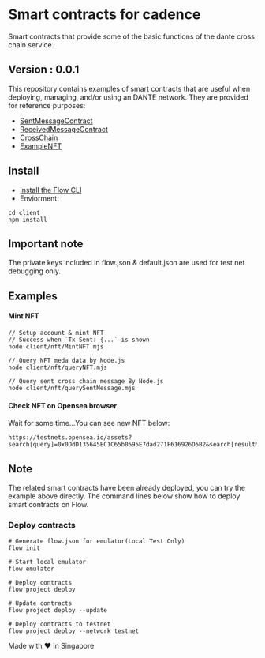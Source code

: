 # Smart contracts for cadence
Smart contracts that provide some of the basic functions of the dante cross chain service.

## Version : 0.0.1

This repository contains examples of smart contracts that are useful when deploying, managing, and/or using an DANTE network. They are provided for reference purposes:

   * [SentMessageContract](./contracts/SentMessageContract.cdc)
   * [ReceivedMessageContract](./contracts/ReceivedMessageContract.cdc)
   * [CrossChain](./contracts/CrossChain.cdc)
   * [ExampleNFT](./examples/ExampleNFT.cdc)


## Install
* [Install the Flow CLI](https://docs.onflow.org/flow-cli/install/)
* Enviorment:
```
cd client
npm install
```

## Important note
The private keys included in flow.json & default.json are used for test net debugging only. 

## Examples

#### Mint NFT
```
// Setup account & mint NFT 
// Success when `Tx Sent: {...` is shown
node client/nft/MintNFT.mjs

// Query NFT meda data by Node.js
node client/nft/queryNFT.mjs

// Query sent cross chain message By Node.js
node client/nft/querySentMessage.mjs
```

#### Check NFT on Opensea browser

Wait for some time...You can see new NFT below:

```
https://testnets.opensea.io/assets?search[query]=0x0DdD135645EC1C65b0595E7dad271F616926D5B2&search[resultModel]=ASSETS
```


## Note
The related smart contracts have been already deployed, you can try the example above directly. The command lines below show how to deploy smart contracts on Flow.

### Deploy contracts
```
# Generate flow.json for emulator(Local Test Only)
flow init

# Start local emulator
flow emulator

# Deploy contracts
flow project deploy

# Update contracts
flow project deploy --update

# Deploy contracts to testnet
flow project deploy --network testnet
```

Made with ❤️ in Singapore
